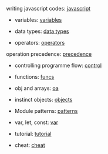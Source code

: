 writing javascript codes: [javascript](https://developer.mozilla.org/en-US/docs/Learn/Getting_started_with_the_web/JavaScript_basics)

- variables: [variables](https://developer.mozilla.org/en-US/docs/Learn/JavaScript/First_steps/Variables)

- data types: [data types](https://developer.mozilla.org/en-US/docs/Web/JavaScript/Data_structures)

 - operators: [operators](https://developer.mozilla.org/en-US/docs/Learn/Getting_started_with_the_web/JavaScript_basics)

operation precedence: [precedence](https://developer.mozilla.org/en-US/docs/Web/JavaScript/Reference/Operators/Operator_Precedence)

- controlling programme flow: [control](https://developer.mozilla.org/en-US/docs/Web/JavaScript/Guide/Control_flow_and_error_handling)

- functions: [funcs](https://developer.mozilla.org/en-US/docs/Learn/JavaScript/Building_blocks/Functions)

- obj and arrays: [oa](https://developer.mozilla.org/en-US/docs/Learn/JavaScript/Objects)

- instinct objects: [objects](https://developer.mozilla.org/en-US/docs/Learn/JavaScript/Objects)

- Module patterns: [patterns](http://darrenderidder.github.io/talks/ModulePatterns/#/)

- var, let, const: [var](https://www.youtube.com/watch?v=sjyJBL5fkp8)

- tutorial: [tutorial](https://www.youtube.com/watch?v=vZBCTc9zHtI)

- cheat: [cheat](https://github.com/mbeaudru/modern-js-cheatsheet)
